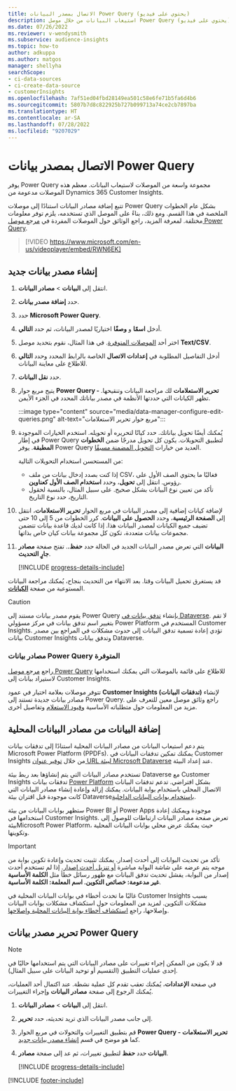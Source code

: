 ```yaml
---
title: الاتصال بمصدر البيانات Power Query (يحتوي على فيديو)
description: استيعاب البيانات من خلال موصل Power Query (يحتوي على فيديو).
ms.date: 07/26/2022
ms.reviewer: v-wendysmith
ms.subservice: audience-insights
ms.topic: how-to
author: adkuppa
ms.author: matgos
manager: shellyha
searchScope:
- ci-data-sources
- ci-create-data-source
- customerInsights
ms.openlocfilehash: 7af51ed04fbd28149ea501c58e6fe71b5fa6d4b6
ms.sourcegitcommit: 5807b7d8c822925b727b099713a74ce2cb7897ba
ms.translationtype: HT
ms.contentlocale: ar-SA
ms.lasthandoff: 07/28/2022
ms.locfileid: "9207029"
---
```

# <a name="connect-to-a-power-query-data-source"></a>الاتصال بمصدر بيانات Power Query

يوفر Power Query مجموعة واسعة من الموصلات لاستيعاب البيانات. معظم هذه الموصلات مدعومة من Dynamics 365 Customer Insights.

تتبع إضافة مصادر البيانات استنادًا إلى موصلات Power Query بشكل عام الخطوات الملخصة في هذا القسم. ومع ذلك، بناءً على الموصل الذي تستخدمه، يلزم توفر معلومات مختلفة. لمعرفة المزيد، راجع الوثائق حول الموصلات المفردة في [مرجع موصل Power Query](/power-query/connectors/).

> [!VIDEO https://www.microsoft.com/en-us/videoplayer/embed/RWN6EK]

## <a name="create-a-new-data-source"></a>إنشاء مصدر بيانات جديد

1. انتقل إلى **البيانات** > **مصادر البيانات**.

1. حدد **إضافة مصدر بيانات**.

1. حدد **Microsoft Power Query**.

1. أدخل **اسمًا** و **وصفًا** اختياريًا لمصدر البيانات، ثم حدد **التالي**.

1. اختر أحد [الموصلات المتوفرة](#available-power-query-data-sources). في هذا المثال، نقوم بتحديد موصل **Text/CSV**.

1. أدخل التفاصيل المطلوبة في **إعدادات الاتصال** الخاصة بالرابط المحدد وحدد **التالي** للاطلاع على معاينة البيانات.

1. حدد **نقل البيانات**.

1. يتيح مربع حوار **Power Query - تحرير الاستعلامات** لك مراجعة البيانات وتنقيحها. تظهر الكيانات التي حددتها الأنظمة في مصدر بياناتك المحدد في الجزء الأيمن.

   :::image type="content" source="media/data-manager-configure-edit-queries.png" alt-text="مربع حوار تحرير الاستعلامات":::

1. يُمكنك أيضًا تحويل بياناتك. حدد كيانًا لتحريره أو تحويله. استخدم الخيارات الموجودة في إطار Power Query لتطبيق التحويلات. يكون كل تحويل مدرجًا ضمن **الخطوات المطبقة**. يوفر Power Query العديد من خيارات [التحويل المضمنة مسبقًا](/power-query/power-query-what-is-power-query#transformations).

   من المستحسن استخدام التحويلات التالية:

   - إذا كنت بصدد إدخال بيانات من ملف CSV، فغالبًا ما يحتوي الصف الأول على رؤوس. انتقل إلى **تحويل**، وحدد **استخدام الصف الأول كعناوين**.
   - تأكد من تعيين نوع البيانات بشكل صحيح. على سبيل المثال، بالنسبة لحقول التاريخ، حدد نوع التاريخ.

1. لإضافة كيانات إضافية إلى مصدر البيانات في مربع الحوار **تحرير الاستعلامات**، انتقل إلى **الصفحة الرئيسية**، وحدد **الحصول على البيانات**. كرر الخطوات من 5 إلى 10 حتى تضيف جميع الكيانات لمصدر البيانات هذا. إذا كانت لديك قاعدة بيانات تتضمن مجموعات بيانات متعددة، تكون كل مجموعة بيانات كيان خاص بذاتها.

1. حدد **حفظ.**. تفتح صفحة **مصادر‏‎ البيانات** التي تعرض مصدر البيانات الجديد في الحالة **جارٍ التحديث**.

   [!INCLUDE [progress-details-include](includes/progress-details-pane.md)]

قد يستغرق تحميل البيانات وقتا. بعد الانتهاء من التحديث بنجاح، يُمكنك مراجعة البيانات المستوعبة من صفحة [**الكيانات**](entities.md).

> [!CAUTION]
> يقوم مصدر بيانات مستند إلى Power Query بإنشاء [تدفق بيانات في Dataverse](/power-query/dataflows/overview-dataflows-across-power-platform-dynamics-365). لا تقم بتغيير اسم تدفق بيانات في مركز مسؤولي Power Platform المستخدم في Customer Insights. تؤدي إعادة تسمية تدفق البيانات إلى حدوث مشكلات في المراجع بين مصدر بيانات Customer Insights وتدفق بيانات Dataverse.

### <a name="available-power-query-data-sources"></a>مصادر بيانات Power Query المتوفرة

راجع [مرجع موصل Power Query](/power-query/connectors/) للاطلاع على قائمة بالموصلات التي يمكنك استخدامها لاستيراد بيانات إلى Customer Insights.

تتوفر موصلات بعلامة اختيار في عمود **Customer Insights (تدفقات البيانات)** لإنشاء مصادر بيانات جديدة تستند إلى Power Query. راجع وثائق موصل معين للتعرف على مزيد من المعلومات حول متطلباته الأساسية و[قيود الاستعلام](/power-query/power-query-online-limits) وتفاصيل أخرى.

## <a name="add-data-from-on-premises-data-sources"></a>إضافة البيانات من مصادر البيانات المحلية

يتم دعم استيعاب البيانات من مصادر البيانات المحلية استنادًا إلى تدفقات بيانات Microsoft Power Platform (PPDFs). يمكنك تمكين تدفقات البيانات في Customer Insights من خلال [توفير عنوان URL لبيئة Microsoft Dataverse](create-environment.md) عند إعداد البيئة.

تستخدم مصادر البيانات التي يتم إنشاؤها بعد ربط بيئة Dataverse مع Customer Insights تدفقات بيانات [Power Platform](/power-query/dataflows/overview-dataflows-across-power-platform-dynamics-365) بشكل افتراضي. تدعم تدفقات البيانات الاتصال المحلي باستخدام بوابة البيانات. يمكنك إزالة وإعادة إنشاء مصادر البيانات التي كانت موجودة قبل اقتران بيئة Dataverse[باستخدام بوابات البيانات الداخلية](/data-integration/gateway/service-gateway-app).

ستظهر بوابات البيانات من بيئة Power BI أو Power Apps موجودة ويمكنك إعادة استخدامها في Customer Insights. تعرض صفحة مصادر البيانات ارتباطات للوصول إلى بيئةMicrosoft Power Platform، حيث يمكنك عرض محلي بوابات البيانات المحلية وتكوينها.

> [!IMPORTANT]
> تأكد من تحديث البوابات إلى أحدث إصدار. يمكنك تثبيت تحديث وإعادة تكوين بوابة من موجه يتم عرضه على شاشة البوابة مباشرة [أو تنزيل أحدث إصدار](https://powerapps.microsoft.com/downloads/). إذا لم تستخدم أحدث إصدار من البوابة، يفشل تحديث تدفق البيانات مع ظهور رسائل خطأ مثل **الكلمة الأساسية غير مدعومة: خصائص التكوين. اسم المعلمة: الكلمة الأساسية**.
>
> غالبًا ما تحدث أخطاء في بوابات البيانات المحلية في Customer Insights بسبب مشكلات التكوين. لمزيد من المعلومات حول استكشاف مشكلات بوابات البيانات وإصلاحها، راجع [استكشاف أخطاء بوابة البيانات المحلية وإصلاحها](/data-integration/gateway/service-gateway-tshoot).

## <a name="edit-power-query-data-sources"></a>تحرير مصدر بيانات Power Query

> [!NOTE]
> قد لا يكون من الممكن إجراء تغييرات على مصادر البيانات التي يتم استخدامها حاليًا في إحدى عمليات التطبيق (التقسيم أو توحيد البيانات على سبيل المثال).
>
> في صفحة **الإعدادات**، يُمكنك تعقب تقدم كل عملية نشطة. عند اكتمال أحد العمليات، يُمكنك الرجوع إلى صفحة **مصادر البيانات** وإجراء التغييرات.

1. انتقل إلى **البيانات** > **مصادر البيانات**.

1. إلى جانب مصدر البيانات الذي تريد تحديثه، حدد **تحرير**.

1. قم بتطبيق التغييرات والتحولات في مربع الحوار **Power Query - تحرير الاستعلامات** كما هو موضح في قسم [إنشاء مصدر بيانات جديد](#create-a-new-data-source).

1. حدد **حفظ** لتطبيق تغييرات، ثم عد إلى صفحة **مصادر‏‎ البيانات**.

   [!INCLUDE [progress-details-include](includes/progress-details-pane.md)]

[!INCLUDE [footer-include](includes/footer-banner.md)]
